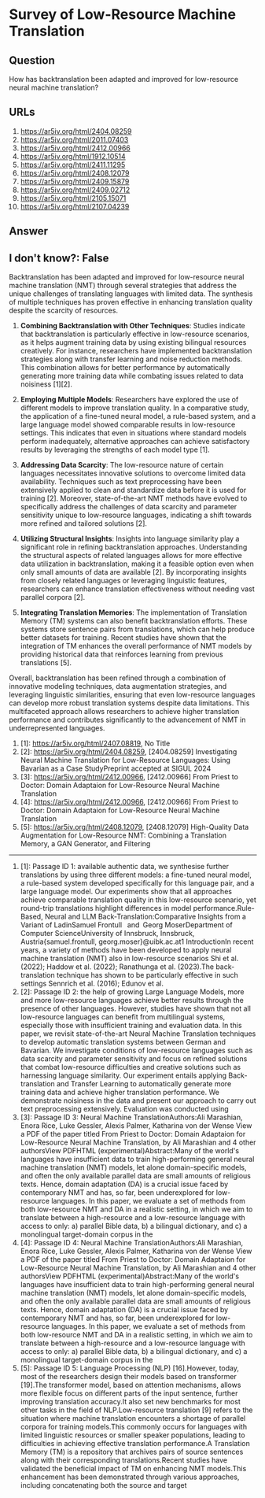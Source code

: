 # Survey of Low-Resource Machine Translation

## Question

How has backtranslation been adapted and improved for low-resource neural machine translation?

## URLs

1. https://ar5iv.org/html/2404.08259
2. https://ar5iv.org/html/2011.07403
3. https://ar5iv.org/html/2412.00966
4. https://ar5iv.org/html/1912.10514
5. https://ar5iv.org/html/2411.11295
6. https://ar5iv.org/html/2408.12079
7. https://ar5iv.org/html/2409.15879
8. https://ar5iv.org/html/2409.02712
9. https://ar5iv.org/html/2105.15071
10. https://ar5iv.org/html/2107.04239

## Answer

## I don't know?: False

Backtranslation has been adapted and improved for low-resource neural machine translation (NMT) through several strategies that address the unique challenges of translating languages with limited data. The synthesis of multiple techniques has proven effective in enhancing translation quality despite the scarcity of resources.

1. **Combining Backtranslation with Other Techniques**: Studies indicate that backtranslation is particularly effective in low-resource scenarios, as it helps augment training data by using existing bilingual resources creatively. For instance, researchers have implemented backtranslation strategies along with transfer learning and noise reduction methods. This combination allows for better performance by automatically generating more training data while combating issues related to data noisiness [1][2].

2. **Employing Multiple Models**: Researchers have explored the use of different models to improve translation quality. In a comparative study, the application of a fine-tuned neural model, a rule-based system, and a large language model showed comparable results in low-resource settings. This indicates that even in situations where standard models perform inadequately, alternative approaches can achieve satisfactory results by leveraging the strengths of each model type [1].

3. **Addressing Data Scarcity**: The low-resource nature of certain languages necessitates innovative solutions to overcome limited data availability. Techniques such as text preprocessing have been extensively applied to clean and standardize data before it is used for training [2]. Moreover, state-of-the-art NMT methods have evolved to specifically address the challenges of data scarcity and parameter sensitivity unique to low-resource languages, indicating a shift towards more refined and tailored solutions [2].

4. **Utilizing Structural Insights**: Insights into language similarity play a significant role in refining backtranslation approaches. Understanding the structural aspects of related languages allows for more effective data utilization in backtranslation, making it a feasible option even when only small amounts of data are available [2]. By incorporating insights from closely related languages or leveraging linguistic features, researchers can enhance translation effectiveness without needing vast parallel corpora [2].

5. **Integrating Translation Memories**: The implementation of Translation Memory (TM) systems can also benefit backtranslation efforts. These systems store sentence pairs from translations, which can help produce better datasets for training. Recent studies have shown that the integration of TM enhances the overall performance of NMT models by providing historical data that reinforces learning from previous translations [5].

Overall, backtranslation has been refined through a combination of innovative modeling techniques, data augmentation strategies, and leveraging linguistic similarities, ensuring that even low-resource languages can develop more robust translation systems despite data limitations. This multifaceted approach allows researchers to achieve higher translation performance and contributes significantly to the advancement of NMT in underrepresented languages.

1. [1]:  https://ar5iv.org/html/2407.08819, No Title
2. [2]:  https://ar5iv.org/html/2404.08259, [2404.08259] Investigating Neural Machine Translation for Low-Resource Languages: Using Bavarian as a Case StudyPreprint accepted at SIGUL 2024
3. [3]:  https://ar5iv.org/html/2412.00966, [2412.00966] From Priest to Doctor: Domain Adaptaion for Low-Resource Neural Machine Translation
4. [4]:  https://ar5iv.org/html/2412.00966, [2412.00966] From Priest to Doctor: Domain Adaptaion for Low-Resource Neural Machine Translation
5. [5]:  https://ar5iv.org/html/2408.12079, [2408.12079] High-Quality Data Augmentation for Low-Resource NMT: Combining a Translation Memory, a GAN Generator, and Filtering
---
1. [1]:  Passage ID 1: available authentic data, we synthesise further translations by using three different models: a fine-tuned neural model, a rule-based system developed specifically for this language pair, and a large language model. Our experiments show that all approaches achieve comparable translation quality in this low-resource scenario, yet round-trip translations highlight differences in model performance.Rule-Based, Neural and LLM Back-Translation:Comparative Insights from a Variant of LadinSamuel Frontull  and Georg MoserDepartment of Computer ScienceUniversity of Innsbruck, Innsbruck, Austria{samuel.frontull, georg.moser}@uibk.ac.at1 IntroductionIn recent years, a variety of methods have been developed to apply neural machine translation (NMT) also in low-resource scenarios Shi et al. (2022); Haddow et al. (2022); Ranathunga et al. (2023).The back-translation technique has shown to be particularly effective in such settings Sennrich et al. (2016); Edunov et al.
2. [2]:  Passage ID 2: the help of growing Large Language Models, more and more low-resource languages achieve better results through the presence of other languages. However, studies have shown that not all low-resource languages can benefit from multilingual systems, especially those with insufficient training and evaluation data. In this paper, we revisit state-of-the-art Neural Machine Translation techniques to develop automatic translation systems between German and Bavarian. We investigate conditions of low-resource languages such as data scarcity and parameter sensitivity and focus on refined solutions that combat low-resource difficulties and creative solutions such as harnessing language similarity. Our experiment entails applying Back-translation and Transfer Learning to automatically generate more training data and achieve higher translation performance. We demonstrate noisiness in the data and present our approach to carry out text preprocessing extensively. Evaluation was conducted using
3. [3]:  Passage ID 3: Neural Machine TranslationAuthors:Ali Marashian, Enora Rice, Luke Gessler, Alexis Palmer, Katharina von der Wense View a PDF of the paper titled From Priest to Doctor: Domain Adaptaion for Low-Resource Neural Machine Translation, by Ali Marashian and 4 other authorsView PDFHTML (experimental)Abstract:Many of the world's languages have insufficient data to train high-performing general neural machine translation (NMT) models, let alone domain-specific models, and often the only available parallel data are small amounts of religious texts. Hence, domain adaptation (DA) is a crucial issue faced by contemporary NMT and has, so far, been underexplored for low-resource languages. In this paper, we evaluate a set of methods from both low-resource NMT and DA in a realistic setting, in which we aim to translate between a high-resource and a low-resource language with access to only: a) parallel Bible data, b) a bilingual dictionary, and c) a monolingual target-domain corpus in the
4. [4]:  Passage ID 4: Neural Machine TranslationAuthors:Ali Marashian, Enora Rice, Luke Gessler, Alexis Palmer, Katharina von der Wense View a PDF of the paper titled From Priest to Doctor: Domain Adaptaion for Low-Resource Neural Machine Translation, by Ali Marashian and 4 other authorsView PDFHTML (experimental)Abstract:Many of the world's languages have insufficient data to train high-performing general neural machine translation (NMT) models, let alone domain-specific models, and often the only available parallel data are small amounts of religious texts. Hence, domain adaptation (DA) is a crucial issue faced by contemporary NMT and has, so far, been underexplored for low-resource languages. In this paper, we evaluate a set of methods from both low-resource NMT and DA in a realistic setting, in which we aim to translate between a high-resource and a low-resource language with access to only: a) parallel Bible data, b) a bilingual dictionary, and c) a monolingual target-domain corpus in the
5. [5]:  Passage ID 5: Language Processing (NLP) [16].However, today, most of the researchers design their models based on transformer [19].The transformer model, based on attention mechanisms, allows more flexible focus on different parts of the input sentence, further improving translation accuracy.It also set new benchmarks for most other tasks in the field of NLP.Low-resource translation [9] refers to the situation where machine translation encounters a shortage of parallel corpora for training models.This commonly occurs for languages with limited linguistic resources or smaller speaker populations, leading to difficulties in achieving effective translation performance.A Translation Memory (TM) is a repository that archives pairs of source sentences along with their corresponding translations.Recent studies have validated the beneficial impact of TM on enhancing NMT models.This enhancement has been demonstrated through various approaches, including concatenating both the source and target